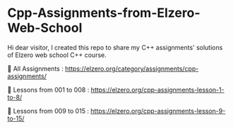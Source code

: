 # Cpp-Assignments-from-Elzero-Web-School

Hi dear visitor, I created this repo to share my C++ assignments' solutions  of Elzero web school C++ course.

🔗 All Assignments : https://elzero.org/category/assignments/cpp-assignments/

🔗 Lessons from 001 to 008 : https://elzero.org/cpp-assignments-lesson-1-to-8/

🔗 Lessons from 009 to 015 : https://elzero.org/cpp-assignments-lesson-9-to-15/

